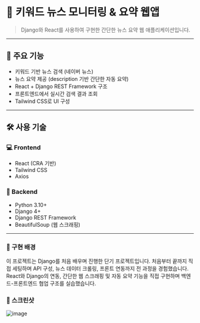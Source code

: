# 📰 키워드 뉴스 모니터링 & 요약 웹앱

> Django와 React를 사용하여 구현한 간단한 뉴스 요약 웹 애플리케이션입니다.

---

## 📌 주요 기능

- 키워드 기반 뉴스 검색 (네이버 뉴스)
- 뉴스 요약 제공 (description 기반 간단한 자동 요약)
- React + Django REST Framework 구조
- 프론트엔드에서 실시간 검색 결과 조회
- Tailwind CSS로 UI 구성

---

## 🛠 사용 기술

### 💻 Frontend
- React (CRA 기반)
- Tailwind CSS
- Axios

### 🐍 Backend
- Python 3.10+
- Django 4+
- Django REST Framework
- BeautifulSoup (웹 스크래핑)

---

### 🧠 구현 배경
이 프로젝트는 Django를 처음 배우며 진행한 단기 프로젝트입니다.
처음부터 끝까지 직접 세팅하며 API 구성, 뉴스 데이터 크롤링, 프론트 연동까지 전 과정을 경험했습니다.
React와 Django의 연동, 간단한 웹 스크래핑 및 자동 요약 기능을 직접 구현하며 백엔드-프론트엔드 협업 구조를 실습했습니다.

### 📸 스크린샷
![image](https://velog.velcdn.com/images/velback/post/33778b53-d077-43e5-a783-34f966ed2f02/image.png)
